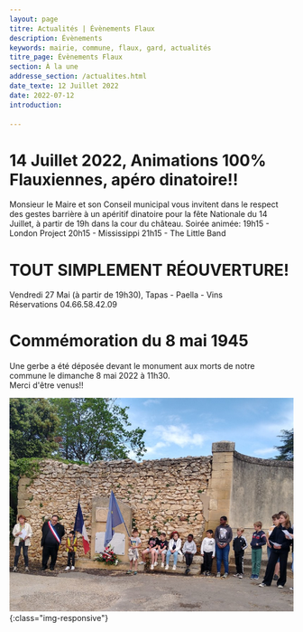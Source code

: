 ```yaml
---
layout: page
titre: Actualités | Évènements Flaux
description: Évènements
keywords: mairie, commune, flaux, gard, actualités
titre_page: Évènements Flaux
section: À la une
addresse_section: /actualites.html
date_texte: 12 Juillet 2022
date: 2022-07-12
introduction: 

---
```

# 14 Juillet 2022, Animations 100% Flauxiennes, apéro dinatoire!!
Monsieur le Maire et son Conseil municipal vous invitent dans le respect des gestes barrière à un apéritif dinatoire pour la fête Nationale du 14 Juillet, à partir de 19h dans la cour du château.
Soirée animée:
19h15 - London Project
20h15 - Mississippi
21h15 - The Little Band


# TOUT SIMPLEMENT RÉOUVERTURE!<br>
Vendredi 27 Mai (à partir de 19h30), Tapas - Paella - Vins <br>
Réservations 04.66.58.42.09<br>

# Commémoration du 8 mai 1945

Une gerbe a été déposée devant le  monument aux morts de notre commune le dimanche 8 mai 2022 à 11h30.<br>
Merci d'être venus!!


![8 mai 2022](/assets/images/8mai22.jpeg){:class="img-responsive"}




